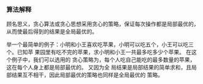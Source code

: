 ### 算法解释

顾名思义，贪心算法或贪心思想采用贪心的策略，保证每次操作都是局部最优的，从而使最后得到的结果是全局最优的。

举一个最简单的例子：小明和小王喜欢吃苹果，小明可以吃五个，小王可以吃三个。已知苹 果园里有吃不完的苹果，求小明和小王一共最多吃多少个苹果。
在这个例子中，我们可以选用的 贪心策略为，每个人吃自己能吃的最多数量的苹果，这在每个人身上都是局部最优的。
又因为全 局结果是局部结果的简单求和，且局部结果互不相干，因此局部最优的策略也同样是全局最优的 策略。